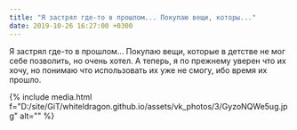 ```yaml
---
title: "Я застрял где-то в прошлом... Покупаю вещи, которы..."
date: 2019-10-26 16:27:00 +0300
---
```


Я застрял где-то в прошлом... Покупаю вещи, которые в детстве не мог себе позволить, но очень хотел. А теперь, я по прежнему уверен что их хочу, но понимаю что использовать их уже не смогу, ибо время их прошло.

{% include media.html f="D:/site/GiT/whiteldragon.github.io/assets/vk_photos/3/GyzoNQWe5ug.jpg" alt="" %}
